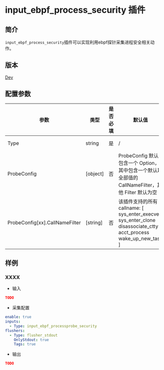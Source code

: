 # input_ebpf_process_security 插件

## 简介

`input_ebpf_process_security`插件可以实现利用ebpf探针采集进程安全相关动作。

## 版本

[Dev](../stability-level.md)

## 配置参数

|  **参数**  |  **类型**  |  **是否必填**  |  **默认值**  |  **说明**  |
| --- | --- | --- | --- | --- |
|  Type  |  string  |  是  |  /  |  插件类型。固定为input\_ebpf\_process\_security  |
|  ProbeConfig  |  \[object\]  |  否  |  ProbeConfig 默认包含一个 Option，其中包含一个默认取全部值的 CallNameFilter，其他 Filter 默认为空  |  ProbeConfig 可以包含多个 Option， Option 内部有多个 Filter，Filter 内部是或的关系，Filter 之间是且的关系，Option 之间是或的关系  |
|  ProbeConfig[xx].CallNameFilter  |  \[string\]  |  否  |  该插件支持的所有 callname: [ sys_enter_execve sys_enter_clone disassociate_ctty acct_process wake_up_new_task ]  |  内核挂载点过滤器，按照白名单模式运行，不填表示配置该插件所支持的所有挂载点  |

## 样例

### XXXX

* 输入

```json
TODO
```

* 采集配置

```yaml
enable: true
inputs:
  - Type: input_ebpf_processprobe_security
flushers:
  - Type: flusher_stdout
    OnlyStdout: true
    Tags: true
```

* 输出

```json
TODO
```
